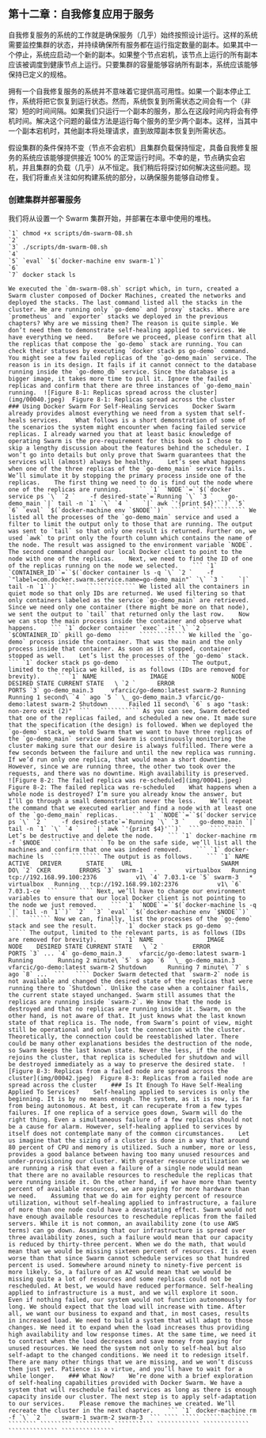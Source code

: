 ## 第十二章：自我修复应用于服务

自我修复服务的系统的工作就是确保服务（几乎）始终按照设计运行。这样的系统需要监控集群的状态，并持续确保所有服务都在运行指定数量的副本。如果其中一个停止，系统应启动一个新的副本。如果整个节点宕机，该节点上运行的所有副本应该被调度到健康节点上运行。只要集群的容量能够容纳所有副本，系统应该能够保持已定义的规格。

拥有一个自我修复服务的系统并不意味着它提供高可用性。如果一个副本停止工作，系统将把它恢复到运行状态。然而，系统恢复到所需状态之间会有一个（非常）短的时间间隔。如果我们只运行一个副本的服务，那么在这段时间内将会有停机时间。解决这个问题的最佳方法是运行每个服务的至少两个副本。这样，当其中一个副本宕机时，其他副本将处理请求，直到故障副本恢复到所需状态。

假设集群的条件保持不变（节点不会宕机）且集群负载保持恒定，具备自我修复服务的系统应该能够提供接近 100% 的正常运行时间。不幸的是，节点确实会宕机，并且集群的负载（几乎）从不恒定。我们稍后将探讨如何解决这些问题。现在，我们将重点关注如何构建系统的部分，以确保服务能够自动修复。

### 创建集群并部署服务

我们将从设置一个 Swarm 集群开始，并部署在本章中使用的堆栈。

```
`1` chmod +x scripts/dm-swarm-08.sh
`2` 
`3` ./scripts/dm-swarm-08.sh
`4` 
`5` `eval` `$(`docker-machine env swarm-1`)`
`6` 
`7` docker stack ls 
```

```````````````` We executed the `dm-swarm-08.sh` script which, in turn, created a Swarm cluster composed of Docker Machines, created the networks and deployed the stacks. The last command listed all the stacks in the cluster. We are running only `go-demo` and `proxy` stacks. Where are `prometheus` and `exporter` stacks we deployed in the previous chapters? Why are we missing them? The reason is quite simple. We don’t need them to demonstrate self-healing applied to services. We have everything we need.    Before we proceed, please confirm that all the replicas that compose the `go-demo` stack are running. You can check their statuses by executing `docker stack ps go-demo` command. You might see a few failed replicas of the `go-demo_main` service. The reason is in its design. It fails if it cannot connect to the database running inside the `go-demo_db` service. Since the database is a bigger image, it takes more time to pull it. Ignore the failed replicas and confirm that there are three instances of `go-demo_main` running.  ![Figure 8-1: Replicas spread across the cluster](img/00040.jpeg)  Figure 8-1: Replicas spread across the cluster    ### Using Docker Swarm For Self-Healing Services    Docker Swarm already provides almost everything we need from a system that self-heals services.    What follows is a short demonstration of some of the scenarios the system might encounter when facing failed service replicas. I already warned you that at least basic knowledge of operating Swarm is the pre-requirement for this book so I chose to skip a lengthy discussion about the features behind the scheduler. I won’t go into details but only prove that Swarm guarantees that the services will (almost) always be healthy.    Let’s see what happens when one of the three replicas of the `go-demo_main` service fails. We’ll simulate it by stopping the primary process inside one of the replicas.    The first thing we need to do is find out the node where one of the replicas are running.    ``` `1` `NODE``=``$(`docker service ps `\` `2 `    -f desired-state`=`Running `\` `3 `    go-demo_main `|` tail -n `1` `\` `4 `    `|` awk `'{print $4}'``)` `5`  `6` `eval` `$(`docker-machine env `$NODE``)`  ```   ``````````````` We listed all the processes of the `go-demo_main` service and used a filter to limit the output only to those that are running. The output was sent to `tail` so that only one result is returned. Further on, we used `awk` to print only the fourth column which contains the name of the node. The result was assigned to the environment variable `NODE`.    The second command changed our local Docker client to point to the node with one of the replicas.    Next, we need to find the ID of one of the replicas running on the node we selected.    ``` `1` `CONTAINER_ID``=``$(`docker container ls -q `\` `2 `    -f `"label=com.docker.swarm.service.name=go-demo_main"` `\` `3 `    `|` tail -n `1``)`  ```   `````````````` We listed all the containers in quiet mode so that only IDs are returned. We used filtering so that only containers labeled as the service `go-demo_main` are retrieved. Since we need only one container (there might be more on that node), we sent the output to `tail` that returned only the last row.    Now we can stop the main process inside the container and observe what happens.    ``` `1` docker container `exec` -it `\` `2 `    `$CONTAINER_ID` pkill go-demo  ```   ````````````` We killed the `go-demo` process inside the container. That was the main and the only process inside that container. As soon as it stopped, container stopped as well.    Let’s list the processes of the `go-demo` stack.    ``` `1` docker stack ps go-demo  ```   ```````````` The output, limited to the replica we killed, is as follows (IDs are removed for brevity).    ``` `1` NAME               IMAGE                  NODE    DESIRED STATE CURRENT STATE   \ `2 `      ERROR                     PORTS `3` go-demo_main.3     vfarcic/go-demo:latest swarm-2 Running       Running 1 second\ `4 ` ago `5 ` \_ go-demo_main.3 vfarcic/go-demo:latest swarm-2 Shutdown      Failed 11 second\ `6` s ago "task: non-zero exit (2)"  ```   ``````````` As you can see, Swarm detected that one of the replicas failed, and scheduled a new one. It made sure that the specification (the design) is followed. When we deployed the `go-demo` stack, we told Swarm that we want to have three replicas of the `go-demo_main` service and Swarm is continuously monitoring the cluster making sure that our desire is always fulfilled. There were a few seconds between the failure and until the new replica was running. If we’d run only one replica, that would mean a short downtime. However, since we are running three, the other two took over the requests, and there was no downtime. High availability is preserved.  ![Figure 8-2: The failed replica was re-scheduled](img/00041.jpeg)  Figure 8-2: The failed replica was re-scheduled    What happens when a whole node is destroyed? I’m sure you already know the answer, but I’ll go through a small demonstration never the less.    We’ll repeat the command that we executed earlier and find a node with at least one of the `go-demo_main` replicas.    ``` `1` `NODE``=``$(`docker service ps `\` `2 `    -f desired-state`=`Running `\` `3 `    go-demo_main `|` tail -n `1` `\` `4 `    `|` awk `'{print $4}'``)`  ```   `````````` Let’s be destructive and delete the node.    ``` `1` docker-machine rm -f `$NODE`  ```   ````````` To be on the safe side, we’ll list all the machines and confirm that one was indeed removed.    ``` `1` docker-machine ls  ```   ```````` The output is as follows.    ``` `1` NAME      ACTIVE   DRIVER       STATE     URL                         SWARM   DO\ `2` CKER        ERRORS `3` swarm-1   -        virtualbox   Running   tcp://192.168.99.100:2376           v1\ `4` 7.03.1-ce `5` swarm-3   *        virtualbox   Running   tcp://192.168.99.102:2376           v1\ `6` 7.03.1-ce  ```   ``````` Next, we’ll have to change our environment variables to ensure that our local Docker client is not pointing to the node we just removed.    ``` `1` `NODE``=``$(`docker-machine ls -q `|` tail -n `1``)` `2`  `3` `eval` `$(`docker-machine env `$NODE``)`  ```   `````` Now we can, finally, list the processes of the `go-demo` stack and see the result.    ``` `1` docker stack ps go-demo  ```   ````` The output, limited to the relevant parts, is as follows (IDs are removed for brevity).    ``` `1` NAME               IMAGE                  NODE    DESIRED STATE CURRENT STATE   \ `2 `        ERROR                        PORTS `3` ... `4` go-demo_main.3     vfarcic/go-demo:latest swarm-1 Running       Running 2 minute\ `5` s ago `6 ` \_ go-demo_main.3 vfarcic/go-demo:latest swarm-2 Shutdown      Running 7 minute\ `7` s ago `8` ...  ```   ```` Docker Swarm detected that `swarm-2` node is not available and changed the desired state of the replicas that were running there to `Shutdown`. Unlike the case when a container fails, the current state stayed unchanged. Swarm still assumes that the replicas are running inside `swarm-2`. We know that the node is destroyed and that no replicas are running inside it. Swarm, on the other hand, is not aware of that. It just knows what the last known state of that replica is. The node, from Swarm’s point of view, might still be operational and only lost the connection with the cluster. Theoretically, the connection could be reestablished later. There could be many other explanations besides the destruction of the node, so Swarm keeps the last known state. Never the less, if the node rejoins the cluster, that replica is scheduled for shutdown and will be destroyed immediately as a way to preserve the desired state.  ![Figure 8-3: Replicas from a failed node are spread across the cluster](img/00042.jpeg)  Figure 8-3: Replicas from a failed node are spread across the cluster    ### Is It Enough To Have Self-Healing Applied To Services?    Self-healing applied to services is only the beginning. It is by no means enough. The system, as it is now, is far from being autonomous. At best, it can recuperate from a few types failures. If one replica of a service goes down, Swarm will do the right thing. Even a simultaneous failure of a few replicas should not be a cause for alarm. However, self-healing applied to services by itself does not contemplate many of the common circumstances.    Let us imagine that the sizing of a cluster is done in a way that around 80 percent of CPU and memory is utilized. Such a number, more or less, provides a good balance between having too many unused resources and under-provisioning our cluster. With greater resource utilization we are running a risk that even a failure of a single node would mean that there are no available resources to reschedule the replicas that were running inside it. On the other hand, if we have more than twenty percent of available resources, we are paying for more hardware than we need.    Assuming that we do aim for eighty percent of resource utilization, without self-healing applied to infrastructure, a failure of more than one node could have a devastating effect. Swarm would not have enough available resources to reschedule replicas from the failed servers. While it is not common, an availability zone (to use AWS terms) can go down. Assuming that our infrastructure is spread over three availability zones, such a failure would mean that our capacity is reduced by thirty-three percent. When we do the math, that would mean that we would be missing sixteen percent of resources. It is even worse than that since Swarm cannot schedule services so that hundred percent is used. Somewhere around ninety to ninety-five percent is more likely. So, a failure of an AZ would mean that we would be missing quite a lot of resources and some replicas could not be rescheduled. At best, we would have reduced performance. Self-healing applied to infrastructure is a must, and we will explore it soon.    Even if nothing failed, our system would not function autonomously for long. We should expect that the load will increase with time. After all, we want our business to expand and that, in most cases, results in increased load. We need to build a system that will adapt to those changes. We need it to expand when the load increases thus providing high availability and low response times. At the same time, we need it to contract when the load decreases and save money from paying for unused resources. We need the system not only to self-heal but also self-adapt to the changed conditions. We need it to redesign itself.    There are many other things that we are missing, and we won’t discuss them just yet. Patience is a virtue, and you’ll have to wait for a while longer.    ### What Now?    We’re done with a brief exploration of self-healing capabilities provided with Docker Swarm. We have a system that will reschedule failed services as long as there is enough capacity inside our cluster. The next step is to apply self-adaptation to our services.    Please remove the machines we created. We’ll recreate the cluster in the next chapter.    ``` `1` docker-machine rm -f `\` `2 `    swarm-1 swarm-2 swarm-3  ``` ```` ````` `````` ``````` ```````` ````````` `````````` ``````````` ```````````` ````````````` `````````````` ``````````````` ````````````````
